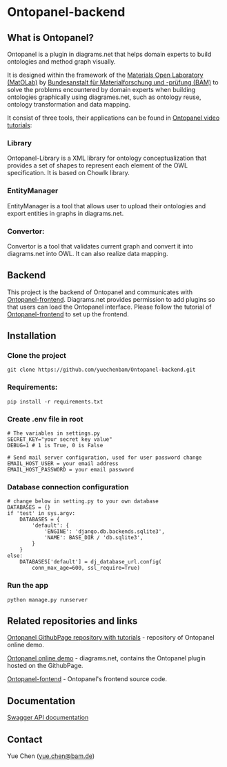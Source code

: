 # Ontopanel-backend

## What is Ontopanel?

Ontopanel is a plugin in diagrams.net that helps domain experts to build ontologies and method graph visually.

It is designed within the framework of the [Materials Open Laboratory (MatOLab)](https://github.com/Mat-O-Lab) by [Bundesanstalt für Materialforschung und -prüfung (BAM)](https://www.bam.de/Navigation/DE/Home/home.html) to solve the problems encountered by domain experts when building ontologies graphically using diagrames.net, such as ontology reuse, ontology transformation and data mapping.

It consist of three tools, their applications can be found in [Ontopanel video tutorials](https://github.com/yuechenbam/yuechenbam.github.io):

### Library

Ontopanel-Library is a XML library for ontology conceptualization that provides a set of shapes to represent each element of the OWL specification. It is based on Chowlk library.

### EntityManager

EntityManager is a tool that allows user to upload their ontologies and export entities in graphs in diagrams.net.

### Convertor:

Convertor is a tool that validates current graph and convert it into diagrams.net into OWL. It can also realize data mapping.

## Backend

This project is the backend of Ontopanel and communicates with [Ontopanel-frontend](). Diagrams.net provides permission to add plugins so that users can load the Ontopanel interface. Please follow the tutorial of [Ontopanel-frontend]() to set up the frontend.

## Installation

### Clone the project

```
git clone https://github.com/yuechenbam/Ontopanel-backend.git
```

### Requirements:

```
pip install -r requirements.txt
```

### Create .env file in root

```
# The variables in settings.py
SECRET_KEY="your secret key value"
DEBUG=1 # 1 is True, 0 is False

# Send mail server configuration, used for user password change
EMAIL_HOST_USER = your email address
EMAIL_HOST_PASSWORD = your email password
```

### Database connection configuration

```
# change below in setting.py to your own database
DATABASES = {}
if 'test' in sys.argv:
    DATABASES = {
        'default': {
            'ENGINE': 'django.db.backends.sqlite3',
            'NAME': BASE_DIR / 'db.sqlite3',
        }
    }
else:
    DATABASES['default'] = dj_database_url.config(
        conn_max_age=600, ssl_require=True)
```

### Run the app

```
python manage.py runserver
```

## Related repositories and links

[Ontopanel GithubPage repository with tutorials](https://github.com/yuechenbam/yuechenbam.github.io) - repository of Ontopanel online demo.

[Ontopanel online demo](https://yuechenbam.github.io/src/main/webapp/index.html) - diagrams.net, contains the Ontopanel plugin hosted on the GithubPage.

[Ontopanel-fontend]() - Ontopanel's frontend source code.

## Documentation

[Swagger API documentation](https://ontopanel.herokuapp.com/swagger)

## Contact

Yue Chen (yue.chen@bam.de)
